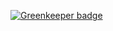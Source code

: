
[![Greenkeeper badge](https://badges.greenkeeper.io/noyobo/remax-define.svg)](https://greenkeeper.io/)
